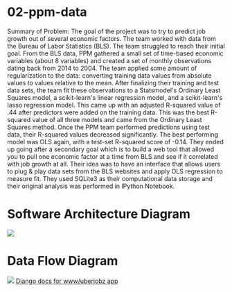 # 02-ppm-data
Summary of Problem: The goal of the project was to try to predict job growth out of several economic factors. The team worked with data from the Bureau of Labor Statistics (BLS). The team struggled to  reach their initial goal. From the BLS data, PPM gathered a small set of time-based economic variables (about 8 variables) and created a set of monthly observations dating back from 2014 to 2004. The team applied some amount of regularization to the data: converting training data values from absolute values to values relative to the mean. After finalizing their training and test data sets, the team fit these observations to a Statsmodel's Ordinary Least Squares model, a scikit-learn's linear regression model, and a scikit-learn's lasso regression model. This came up with an adjusted R-squared value of .44 after predictors were added on the training data. This was the best R-squared value of all three models and came from the Ordinary Least Squares method. Once the PPM team performed predictions using test data, their R-squared values decreased significantly. The best performing model was OLS again, with a test-set R-squared score of -0.14. They ended up going after a secondary goal which is to build a web tool that allowed you to pull one economic factor at a time from BLS and see if it correlated with job growth at all. Their idea was to have an interface that allows users to plug & play data sets from the BLS websites and apply OLS regression to measure fit. They used SQLite3 as their computational data storage and their original analysis was performed in IPython Notebook. 


# Software Architecture Diagram
![](http://i62.tinypic.com/2lm4car.jpg)
[](http://i62.tinypic.com/2lm4car.jpg)
# Data Flow Diagram
![](http://i59.tinypic.com/fa1ois.jpg)
[](http://i59.tinypic.com/fa1ois.jpg)
[Django docs for www/uberjobz app](https://www.djangoproject.com)

